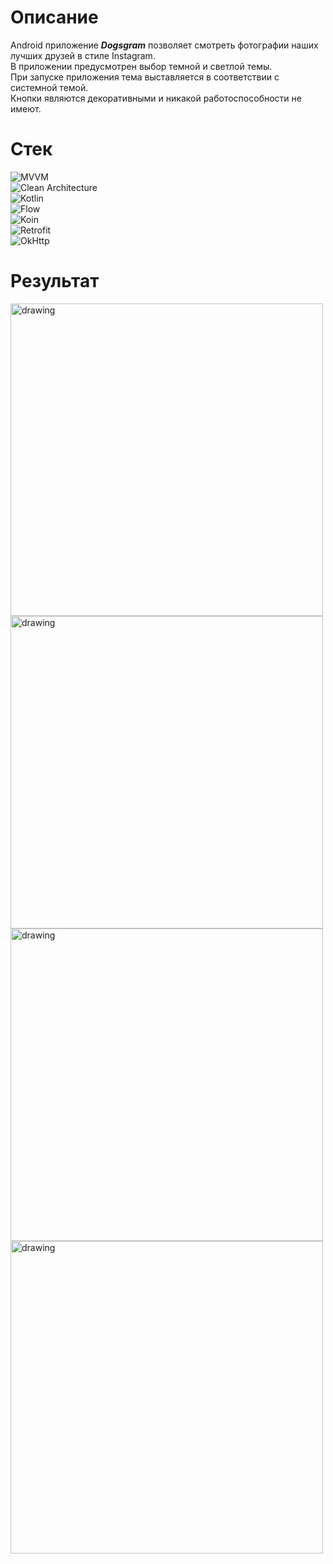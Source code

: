 # Описание
Android приложение ***Dogsgram*** позволяет смотреть фотографии наших лучших друзей в стиле Instagram.\
В приложении предусмотрен выбор темной и светлой темы.\
При запуске приложения тема выставляется в соответствии с системной темой.\
Кнопки являются декоративными и никакой работоспособности не имеют.

# Стек
![MVVM](https://img.shields.io/badge/-MVVM-5A8AD6?style=for-the-badge&logo=)\
![Clean Architecture](https://img.shields.io/badge/-Clean_Architecture-5A8AD6?style=for-the-badge&logo=)\
![Kotlin](https://img.shields.io/badge/-Kotlin-orange?style=for-the-badge&logo=Kotlin)\
![Flow](https://img.shields.io/badge/-Flow-orange?style=for-the-badge&logo=kotlin)\
![Koin](https://img.shields.io/badge/-Koin-6F5CD6?style=for-the-badge&logo=)\
![Retrofit](https://img.shields.io/badge/-Retrofit-00CC00?style=for-the-badge&logo=)\
![OkHttp](https://img.shields.io/badge/-OkHttp-00CC00?style=for-the-badge&logo=)


# Результат
<img src="https://github.com/Krirll/Dogsgram/blob/master/readme-images/Screenshot_20230717_230358.png" alt="drawing" width="500"/>
<img src="https://github.com/Krirll/Dogsgram/blob/master/readme-images/Screenshot_20230717_230427.png" alt="drawing" width="500"/>
<img src="https://github.com/Krirll/Dogsgram/blob/master/readme-images/Screenshot_20230717_232100.png" alt="drawing" width="500"/>
<img src="https://github.com/Krirll/Dogsgram/blob/master/readme-images/Screen_Recording_20230717_231038_Dogsgram_1.gif" alt="drawing" width="500"/>
